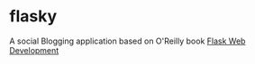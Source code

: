 # flasky
A social Blogging application based on O'Reilly book [Flask Web Development](http://www.flaskbook.com)
